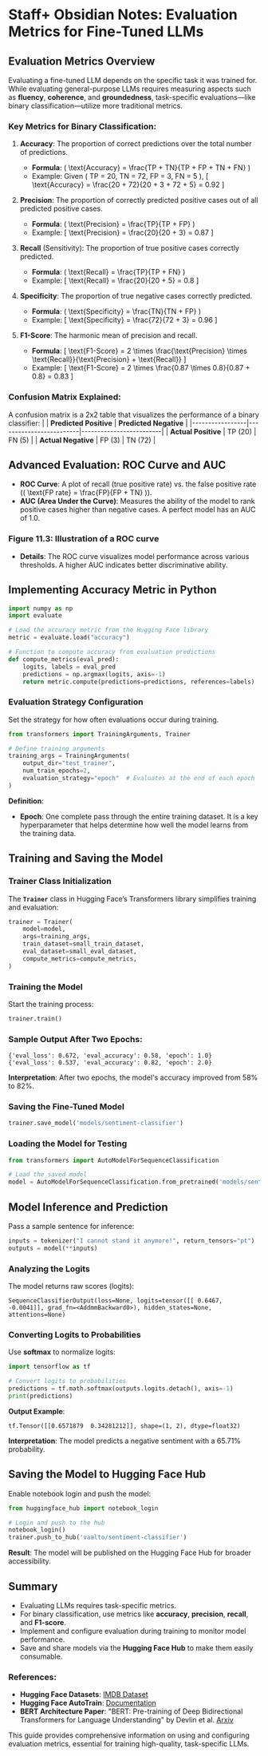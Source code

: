 # Staff+ Obsidian Notes: Evaluation Metrics for Fine-Tuned LLMs

## Evaluation Metrics Overview
Evaluating a fine-tuned LLM depends on the specific task it was trained for. While evaluating general-purpose LLMs requires measuring aspects such as **fluency**, **coherence**, and **groundedness**, task-specific evaluations—like binary classification—utilize more traditional metrics.

### Key Metrics for Binary Classification:
1. **Accuracy**: The proportion of correct predictions over the total number of predictions.
   - **Formula**: \( \text{Accuracy} = \frac{TP + TN}{TP + FP + TN + FN} \)
   - Example: Given \( TP = 20, TN = 72, FP = 3, FN = 5 \), 
     \[
     \text{Accuracy} = \frac{20 + 72}{20 + 3 + 72 + 5} = 0.92
     \]

2. **Precision**: The proportion of correctly predicted positive cases out of all predicted positive cases.
   - **Formula**: \( \text{Precision} = \frac{TP}{TP + FP} \)
   - Example: 
     \[
     \text{Precision} = \frac{20}{20 + 3} = 0.87
     \]

3. **Recall** (Sensitivity): The proportion of true positive cases correctly predicted.
   - **Formula**: \( \text{Recall} = \frac{TP}{TP + FN} \)
   - Example:
     \[
     \text{Recall} = \frac{20}{20 + 5} = 0.8
     \]

4. **Specificity**: The proportion of true negative cases correctly predicted.
   - **Formula**: \( \text{Specificity} = \frac{TN}{TN + FP} \)
   - Example:
     \[
     \text{Specificity} = \frac{72}{72 + 3} = 0.96
     \]

5. **F1-Score**: The harmonic mean of precision and recall.
   - **Formula**: 
     \[
     \text{F1-Score} = 2 \times \frac{\text{Precision} \times \text{Recall}}{\text{Precision} + \text{Recall}}
     \]
   - Example:
     \[
     \text{F1-Score} = 2 \times \frac{0.87 \times 0.8}{0.87 + 0.8} = 0.83
     \]

### Confusion Matrix Explained:
A confusion matrix is a 2x2 table that visualizes the performance of a binary classifier:
|                 | **Predicted Positive** | **Predicted Negative** |
|-----------------|-------------------------|-------------------------|
| **Actual Positive** | TP (20)                  | FN (5)                  |
| **Actual Negative** | FP (3)                   | TN (72)                 |

## Advanced Evaluation: ROC Curve and AUC
- **ROC Curve**: A plot of recall (true positive rate) vs. the false positive rate (\( \text{FP rate} = \frac{FP}{FP + TN} \)).
- **AUC (Area Under the Curve)**: Measures the ability of the model to rank positive cases higher than negative cases. A perfect model has an AUC of 1.0.

### Figure 11.3: Illustration of a ROC curve
- **Details**: The ROC curve visualizes model performance across various thresholds. A higher AUC indicates better discriminative ability.

## Implementing Accuracy Metric in Python
```python
import numpy as np
import evaluate

# Load the accuracy metric from the Hugging Face library
metric = evaluate.load("accuracy")

# Function to compute accuracy from evaluation predictions
def compute_metrics(eval_pred):
    logits, labels = eval_pred
    predictions = np.argmax(logits, axis=-1)
    return metric.compute(predictions=predictions, references=labels)
```

### Evaluation Strategy Configuration
Set the strategy for how often evaluations occur during training.
```python
from transformers import TrainingArguments, Trainer

# Define training arguments
training_args = TrainingArguments(
    output_dir="test_trainer",
    num_train_epochs=2,
    evaluation_strategy="epoch"  # Evaluates at the end of each epoch
)
```

**Definition**:
- **Epoch**: One complete pass through the entire training dataset. It is a key hyperparameter that helps determine how well the model learns from the training data.

## Training and Saving the Model
### Trainer Class Initialization
The **`Trainer`** class in Hugging Face’s Transformers library simplifies training and evaluation:
```python
trainer = Trainer(
    model=model,
    args=training_args,
    train_dataset=small_train_dataset,
    eval_dataset=small_eval_dataset,
    compute_metrics=compute_metrics,
)
```

### Training the Model
Start the training process:
```python
trainer.train()
```

### Sample Output After Two Epochs:
```plaintext
{'eval_loss': 0.672, 'eval_accuracy': 0.58, 'epoch': 1.0}
{'eval_loss': 0.537, 'eval_accuracy': 0.82, 'epoch': 2.0}
```

**Interpretation**: After two epochs, the model's accuracy improved from 58% to 82%.

### Saving the Fine-Tuned Model
```python
trainer.save_model('models/sentiment-classifier')
```

### Loading the Model for Testing
```python
from transformers import AutoModelForSequenceClassification

# Load the saved model
model = AutoModelForSequenceClassification.from_pretrained('models/sentiment-classifier')
```

## Model Inference and Prediction
Pass a sample sentence for inference:
```python
inputs = tokenizer("I cannot stand it anymore!", return_tensors="pt")
outputs = model(**inputs)
```

### Analyzing the Logits
The model returns raw scores (logits):
```plaintext
SequenceClassifierOutput(loss=None, logits=tensor([[ 0.6467, -0.0041]], grad_fn=<AddmmBackward0>), hidden_states=None, attentions=None)
```

### Converting Logits to Probabilities
Use **softmax** to normalize logits:
```python
import tensorflow as tf

# Convert logits to probabilities
predictions = tf.math.softmax(outputs.logits.detach(), axis=-1)
print(predictions)
```

**Output Example**:
```plaintext
tf.Tensor([[0.6571879  0.34281212]], shape=(1, 2), dtype=float32)
```
**Interpretation**: The model predicts a negative sentiment with a 65.71% probability.

## Saving the Model to Hugging Face Hub
Enable notebook login and push the model:
```python
from huggingface_hub import notebook_login

# Login and push to the hub
notebook_login()
trainer.push_to_hub('vaalto/sentiment-classifier')
```

**Result**: The model will be published on the Hugging Face Hub for broader accessibility.

## Summary
- Evaluating LLMs requires task-specific metrics.
- For binary classification, use metrics like **accuracy**, **precision**, **recall**, and **F1-score**.
- Implement and configure evaluation during training to monitor model performance.
- Save and share models via the **Hugging Face Hub** to make them easily consumable.

### References:
- **Hugging Face Datasets**: [IMDB Dataset](https://huggingface.co/datasets/imdb)
- **Hugging Face AutoTrain**: [Documentation](https://huggingface.co/docs/autotrain/index)
- **BERT Architecture Paper**: "BERT: Pre-training of Deep Bidirectional Transformers for Language Understanding" by Devlin et al. [Arxiv](https://arxiv.org/abs/1810.04805)

This guide provides comprehensive information on using and configuring evaluation metrics, essential for training high-quality, task-specific LLMs.
